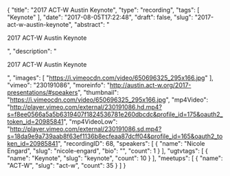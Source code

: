 {
  "title": "2017 ACT-W Austin Keynote",
  "type": "recording",
  "tags": [
    "Keynote"
  ],
  "date": "2017-08-05T17:22:48",
  "draft": false,
  "slug": "2017-act-w-austin-keynote",
  "abstract": "<p>2017 ACT-W Austin Keynote</p>",
  "description": "<p>2017 ACT-W Austin Keynote</p>",
  "images": [
    "https://i.vimeocdn.com/video/650696325_295x166.jpg"
  ],
  "vimeo": "230191086",
  "moreinfo": "http://austin.act-w.org/2017-presentations/#speakers",
  "thumbnail": "https://i.vimeocdn.com/video/650696325_295x166.jpg",
  "mp4Video": "http://player.vimeo.com/external/230191086.hd.mp4?s=f8ee0566a5a5b6319407f1824536781e260dbcdc&profile_id=175&oauth2_token_id=20985841",
  "mp4VideoLow": "http://player.vimeo.com/external/230191086.sd.mp4?s=18da9e9a739aab8f63ef1136b8ecfeaa87dcff04&profile_id=165&oauth2_token_id=20985841",
  "recordingID": 68,
  "speakers": [
    {
      "name": "Nicole Engard",
      "slug": "nicole-engard",
      "bio": "",
      "count": 1
    }
  ],
  "ugtvtags": [
    {
      "name": "Keynote",
      "slug": "keynote",
      "count": 10
    }
  ],
  "meetups": [
    {
      "name": "ACT-W",
      "slug": "act-w",
      "count": 35
    }
  ]
}